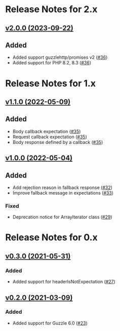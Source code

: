# Release Notes for 2.x

## [v2.0.0 (2023-09-22)](https://github.com/easy-http/mock-builder/compare/v1.1.0...v2.0.0)

## Added
- Added support guzzlehttp/promises v2 ([#36](https://github.com/easy-http/mock-builder/pull/36))
- Added support for  PHP 8.2, 8.3 ([#36](https://github.com/easy-http/mock-builder/pull/36))

# Release Notes for 1.x

## [v1.1.0 (2022-05-09)](https://github.com/easy-http/mock-builder/compare/v1.0.0...v1.1.0)

## Added
- Body callback expectation ([#35](https://github.com/easy-http/mock-builder/pull/35))
- Request callback expectation ([#35](https://github.com/easy-http/mock-builder/pull/35))
- Body response defined by a callback ([#35](https://github.com/easy-http/mock-builder/pull/35))

## [v1.0.0 (2022-05-04)](https://github.com/easy-http/mock-builder/compare/v0.3.0...v1.0.0)

## Added
- Add rejection reason in fallback response ([#32](https://github.com/easy-http/mock-builder/pull/32))
- Improve fallback message in expectations ([#33](https://github.com/easy-http/mock-builder/pull/33))

### Fixed
- Deprecation notice for ArrayIterator class ([#29](https://github.com/easy-http/mock-builder/pull/29))

# Release Notes for 0.x

## [v0.3.0 (2021-05-31)](https://github.com/easy-http/mock-builder/compare/v0.2.0...v0.3.0)

### Added
- Added support for headerIsNotExpectation ([#27](https://github.com/easy-http/mock-builder/pull/27))

## [v0.2.0 (2021-03-09)](https://github.com/easy-http/mock-builder/compare/v0.1.0...v0.2.0)

### Added
- Added support for Guzzle 6.0 ([#23](https://github.com/easy-http/mock-builder/pull/23))
